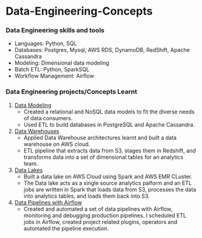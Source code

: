 # Data-Engineering-Concepts

### Data Engineering skills and tools
* Languages: Python, SQL
*  Databases: Postgres, Mysql, AWS RDS, DynamoDB, RedShift, Apache Cassandra
* Modeling: Dimensional data modeling
* Batch ETL: Python, SparkSQL
* Workflow Management: Airflow

### Data Engineering projects/Concepts Learnt
1. [Data Modeling](https://github.com/srujanreddyj/data-engineering-concepts/tree/master/Postgres-cassandra)
   * Created a relational and NoSQL data models to fit the diverse needs of data consumers. 
   * Used ETL to build databases in PostgreSQL and Apache Cassandra.
2. [Data Warehouses](https://github.com/srujanreddyj/data-engineering-concepts/tree/master/datawarehouse)
   * Applied Data Warehouse architectures learnt and built a data warehouse on AWS cloud. 
   * ETL pipeline that extracts data from S3, stages them in Redshift, and transforms data into a set of dimensional tables for an analytics team.
3. [Data Lakes](https://github.com/srujanreddyj/data-engineering-concepts/tree/master/Datalake)
   * Built a data lake on AWS Cloud using Spark and AWS EMR CLuster. 
   * The Data lake acts as a single source analytics palform and an ETL jobs are written in Spark that loads data from S3, processes the data into analytics tables, and loads them back into S3.
4. [Data Pipelines with Airflow](https://github.com/srujanreddyj/data-engineering-concepts/tree/master/airflow)
   * Created and automated a set of data pipelines with Airflow, monitoring and debugging production pipelines. I scheduled ETL jobs in Airflow, created project related  plugins, operators and automated the pipeline execution.

